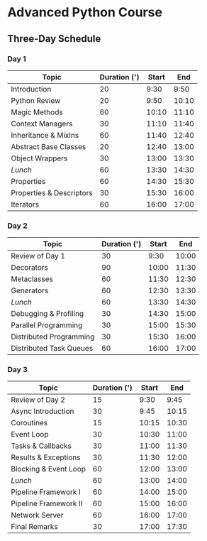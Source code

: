 # Advanced Python Course
## Three-Day Schedule

### Day 1

| Topic                    | Duration (') | Start | End   |
| ---                      | ---          | ---   | ---   |
| Introduction             | 20           | 9:30  | 9:50  |
| Python Review            | 20           | 9:50  | 10:10 |
| Magic Methods            | 60           | 10:10 | 11:10 |
| Context Managers         | 30           | 11:10 | 11:40 |
| Inheritance & MixIns     | 60           | 11:40 | 12:40 |
| Abstract Base Classes    | 20           | 12:40 | 13:00 |
| Object Wrappers          | 30           | 13:00 | 13:30 |
| *Lunch*                  | 60           | 13:30 | 14:30 |
| Properties               | 60           | 14:30 | 15:30 |
| Properties & Descriptors | 30           | 15:30 | 16:00 |
| Iterators                | 60           | 16:00 | 17:00 |


### Day 2

| Topic                   | Duration (') | Start | End   |
| ---                     | ---          | ---   | ---   |
| Review of Day 1         | 30           | 9:30  | 10:00 |
| Decorators              | 90           | 10:00 | 11:30 |
| Metaclasses             | 60           | 11:30 | 12:30 |
| Generators              | 60           | 12:30 | 13:30 |
| *Lunch*                 | 60           | 13:30 | 14:30 |
| Debugging & Profiling   | 30           | 14:30 | 15:00 |
| Parallel Programming    | 30           | 15:00 | 15:30 |
| Distributed Programming | 30           | 15:30 | 16:00
| Distributed Task Queues | 60           | 16:00 | 17:00 |


### Day 3

| Topic                 | Duration (') | Start | End   |
| ---                   | ---          | ---   | ---   |
| Review of Day 2       | 15           | 9:30  | 9:45  |
| Async Introduction    | 30           | 9:45  | 10:15 |
| Coroutines            | 15           | 10:15 | 10:30 |
| Event Loop            | 30           | 10:30 | 11:00 |
| Tasks & Callbacks     | 30           | 11:00 | 11:30 |
| Results & Exceptions  | 30           | 11:30 | 12:00 |
| Blocking & Event Loop | 60           | 12:00 | 13:00 |
| *Lunch*               | 60           | 13:00 | 14:00 |
| Pipeline Framework I  | 60           | 14:00 | 15:00 |
| Pipeline Framework II | 60           | 15:00 | 16:00 |
| Network Server        | 60           | 16:00 | 17:00 |
| Final Remarks         | 30           | 17:00 | 17:30 |
